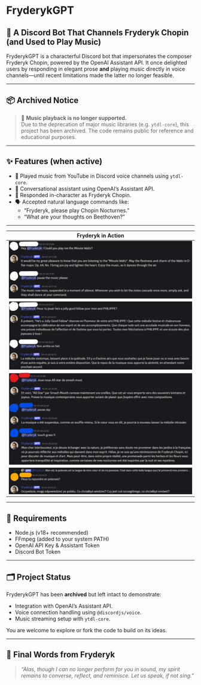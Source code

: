 # FryderykGPT

## 🎹 A Discord Bot That Channels Fryderyk Chopin (and Used to Play Music)

FryderykGPT is a characterful Discord bot that impersonates the composer Fryderyk Chopin, powered by the OpenAI Assistant API. It once delighted users by responding in elegant prose **and** playing music directly in voice channels—until recent limitations made the latter no longer feasible.

---

## 📦 Archived Notice

> 🛑 **Music playback is no longer supported.**  
Due to the deprecation of major music libraries (e.g. `ytdl-core`), this project has been archived. The code remains public for reference and educational purposes.

---

## ✨ Features (when active)

- 🎵 Played music from YouTube in Discord voice channels using `ytdl-core`.
- 🧠 Conversational assistant using OpenAI’s Assistant API.
- 🎼 Responded in-character as Fryderyk Chopin.
- 🗣️ Accepted natural language commands like:
  - “Fryderyk, please play Chopin Nocturnes.”
  - “What are your thoughts on Beethoven?”

---

| Fryderyk in Action |
|--------------------|
| ![Screenshot 1](./assets/response-exemples/screenshot-1.png) |
| ![Screenshot 2](./assets/response-exemples/screenshot-2.png) |
| ![Screenshot 3](./assets/response-exemples/screenshot-3.png) |
| ![Screenshot 4](./assets/response-exemples/screenshot-4.png) |

---

## 🔧 Requirements

- Node.js (v18+ recommended)
- FFmpeg (added to your system PATH)
- OpenAI API Key & Assistant Token
- Discord Bot Token

---

## 🗂️ Project Status

FryderykGPT has been **archived** but left intact to demonstrate:
- Integration with OpenAI’s Assistant API.
- Voice connection handling using `@discordjs/voice`.
- Music streaming setup with `ytdl-core`.

You are welcome to explore or fork the code to build on its ideas.

---

## 👋 Final Words from Fryderyk

> *“Alas, though I can no longer perform for you in sound, my spirit remains to converse, reflect, and reminisce. Let us speak, if not sing.”*
